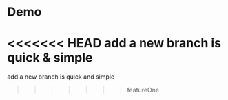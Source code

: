 # Demo
<<<<<<< HEAD
add a new branch is quick & simple
=======
add a new branch is quick and simple
>>>>>>> featureOne
